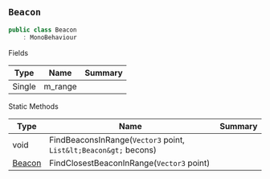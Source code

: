 ## `Beacon`

```csharp
public class Beacon
    : MonoBehaviour

```

Fields

| Type | Name | Summary | 
| --- | --- | --- | 
| Single | m_range |  | 


Static Methods

| Type | Name | Summary | 
| --- | --- | --- | 
| void | FindBeaconsInRange(`Vector3` point, `List&lt;Beacon&gt;` becons) |  | 
| [Beacon](./Beacon.md) | FindClosestBeaconInRange(`Vector3` point) |  | 


